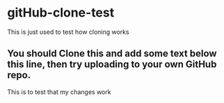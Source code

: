 # gitHub-clone-test
This is just used to test how cloning works

## You should Clone this and add some text below this line, then try uploading to your own GitHub repo.
This is to test that my changes work 
